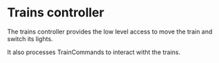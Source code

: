 # Trains controller

The trains controller provides the low level access to move the train and switch its lights.

It also processes TrainCommands to interact witht the trains.
